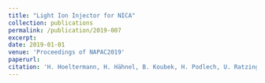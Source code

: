 ```yaml
--- 
title: "Light Ion Injector for NICA"
collection: publications
permalink: /publication/2019-007
excerpt: 
date: 2019-01-01
venue: 'Proceedings of NAPAC2019'
paperurl:
citation: 'H. Hoeltermann, H. Hähnel, B. Koubek, H. Podlech, U. Ratzinger, A. Schempp, D. Strehl, R. Tiede, M. Busch, M. Schuett, A.V. Butenko, D.E. Donets, B.V. Golovenskiy, A. Govorov, V.V. Kobets, A.D. Kovalenko, K.A. Levterov, D.A. Lyuosev, A.A. Martynov, D.O. Ponkin, K.V. Shevchenko, I.V. Shirikov, A.O. Sidorin, E. Syresin, G.V. Trubnikov, Light Ion Injector for NICA, Proceedings of NAPAC2019, WEPLH15 (2019)'
---
```


